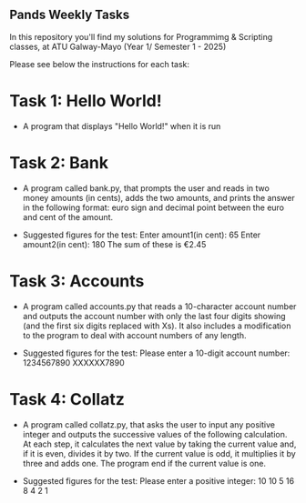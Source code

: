 ## Pands Weekly Tasks

In this repository you'll find my solutions for Programmimg & Scripting classes, at ATU Galway-Mayo (Year 1/ Semester 1 - 2025)

Please see below the instructions for each task: 
# Task 1: Hello World! 
 - A program that displays "Hello World!" when it is run

# Task 2: Bank
 - A program called bank.py, that prompts the user and reads in two money amounts (in cents), adds the two amounts, and prints the answer in the following format: euro sign and decimal point between the euro and cent of the amount.
   
 - Suggested figures for the test: 
  Enter amount1(in cent): 65
  Enter amount2(in cent): 180
  The sum of these is €2.45

# Task 3: Accounts
 - A program called accounts.py that reads a 10-character account number and outputs the account number with only the last four digits showing (and the first six digits replaced with Xs). It also includes a modification to the program to deal with account numbers of any length.

 - Suggested figures for the test: 
Please enter a 10-digit account number: 1234567890
XXXXXX7890

# Task 4: Collatz
 - A program called collatz.py, that asks the user to input any positive integer and outputs the successive values of the following calculation. At each step, it calculates the next value by taking the current value and, if it is even, divides it by two. If the current value is odd, it multiplies it by three and adds one. The program end if the current value is one.

 - Suggested figures for the test:
Please enter a positive integer: 10
10 5 16 8 4 2 1
